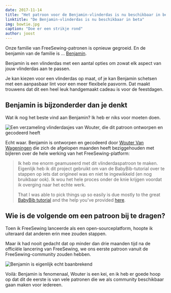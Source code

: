 ```yaml
---
date: 2017-11-14
title: "Het patroon voor de Benjamin-vlinderdas is nu beschikbaar in beta. En ik heb er zelfs niets voor moeten doen."
linktitle: "De Benjamin-vlinderdas is nu beschikbaar in beta"
img: bowtie.jpg
caption: "Doe er een strikje rond"
author: joost
---
```


Onze familie van FreeSewing-patronen is opnieuw gegroeid. En de benjamin van de familie is ... [Benjamin](/patterns/benjamin).

Benjamin is een vlinderdas met een aantal opties om zowat elk aspect van jouw vlinderdas aan te passen.

Je kan kiezen voor een vlinderdas op maat, of je kan Benjamin schetsen met een aanpasbaar lint voor een meer flexibele pasvorm. Dat maakt trouwens dat dit een heel leuk handgemaakt cadeau is voor de feestdagen.

## Benjamin is bijzonderder dan je denkt

Wat ik nog het beste vind aan Benjamin? Ik heb er niks voor moeten doen.

![Een verzameling vlinderdasjes van Wouter, die dit patroon ontworpen en gecodeerd heeft](benjamins.jpg)

Echt waar. Benjamin is ontworpen en gecodeerd door [Wouter Van Wageningen](/users/xdpug) die zich de afgelopen maanden heeft beziggehouden met bijleren over de hele werking van het FreeSewing-platform:

> Ik heb me enorm geamuseerd met dit vlinderdaspatroon te maken. Eigenlijk heb ik dit project gebruikt om van de BabyBib-tutorial over te stappen op iets dat origineel was en niet te ingewikkeld (en nog bruikbaar ook). Ik wou het hele proces onder de knie krijgen voordat ik overging naar het echte werk. 
> 
> That I was able to pick things up so easily is due mostly to the great [BabyBib tutorial](https://freesewing.org/tutorials/pattern-design/) and the help you've provided [here](https://discord.freesewing.org).

## Wie is de volgende om een patroon bij te dragen?

Toen ik FreeSewing lanceerde als een open-sourceplatform, hoopte ik uiteraard dat anderen erin mee zouden stappen.

Maar ik had nooit gedacht dat op minder dan drie maanden tijd na de officiële lancering van FreeSewing, we ons eerste patroon vanuit de FreeSewing-community zouden hebben.

![Benjamin is eigenlijk echt baanbrekend](giphy.gif)

Voilà: Benjamin is fenomenaal, Wouter is een kei, en ik heb er goede hoop op dat dit de eerste is van vele patronen die we als community beschikbaar gaan maken voor iedereen.
